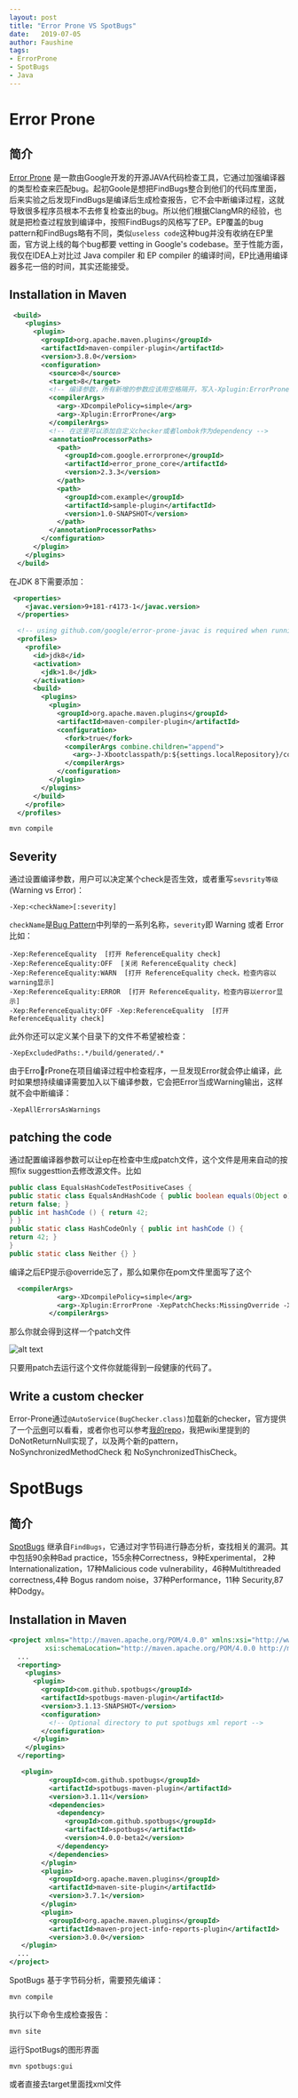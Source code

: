 ```yaml
---
layout: post
title: "Error Prone VS SpotBugs"
date:   2019-07-05
author: Faushine
tags: 
- ErrorProne
- SpotBugs
- Java
---
```


# Error Prone

## 简介

[Error Prone](https://errorprone.info/) 是一款由Google开发的开源JAVA代码检查工具，它通过加强编译器的类型检查来匹配bug。起初Goole是想把FindBugs整合到他们的代码库里面，后来实验之后发现FindBugs是编译后生成检查报告，它不会中断编译过程，这就导致很多程序员根本不去修复检查出的bug。所以他们根据ClangMR的经验，也就是把检查过程放到编译中，按照FindBugs的风格写了EP。EP覆盖的bug pattern和FindBugs略有不同，类似`useless code`这种bug并没有收纳在EP里面，官方说上线的每个bug都要 vetting in Google's codebase。至于性能方面，我仅在IDEA上对比过 Java compiler 和 EP compiler 的编译时间，EP比通用编译器多花一倍的时间，其实还能接受。

## Installation in Maven

```xml
 <build>
    <plugins>
      <plugin>
        <groupId>org.apache.maven.plugins</groupId>
        <artifactId>maven-compiler-plugin</artifactId>
        <version>3.8.0</version>
        <configuration>
          <source>8</source>
          <target>8</target>
          <!-- 编译参数，所有新增的参数应该用空格隔开，写入-Xplugin:ErrorProne之后-->
          <compilerArgs>
            <arg>-XDcompilePolicy=simple</arg>
            <arg>-Xplugin:ErrorProne</arg>
          </compilerArgs>
          <!-- 在这里可以添加自定义checker或者lombok作为dependency -->
          <annotationProcessorPaths>
            <path>
              <groupId>com.google.errorprone</groupId>
              <artifactId>error_prone_core</artifactId>
              <version>2.3.3</version>
            </path>
            <path>
              <groupId>com.example</groupId>
              <artifactId>sample-plugin</artifactId>
              <version>1.0-SNAPSHOT</version>
            </path>
          </annotationProcessorPaths>
        </configuration>
      </plugin>
    </plugins>
  </build>
```

在JDK 8下需要添加：

```xml
 <properties>
    <javac.version>9+181-r4173-1</javac.version>
  </properties>

  <!-- using github.com/google/error-prone-javac is required when running on JDK 8 -->
  <profiles>
    <profile>
      <id>jdk8</id>
      <activation>
        <jdk>1.8</jdk>
      </activation>
      <build>
        <plugins>
          <plugin>
            <groupId>org.apache.maven.plugins</groupId>
            <artifactId>maven-compiler-plugin</artifactId>
            <configuration>
              <fork>true</fork>
              <compilerArgs combine.children="append">
                <arg>-J-Xbootclasspath/p:${settings.localRepository}/com/google/errorprone/javac/${javac.version}/javac-${javac.version}.jar</arg>
              </compilerArgs>
            </configuration>
          </plugin>
        </plugins>
      </build>
    </profile>
  </profiles>
```

```bash
mvn compile
```

## Severity

通过设置编译参数，用户可以决定某个check是否生效，或者重写`sevsrity等级`(Warning vs Error)：

```
-Xep:<checkName>[:severity]
```
`checkName`是[Bug Pattern](https://errorprone.info/bugpatterns)中列举的一系列名称，`severity`即 Warning 或者 Error
比如：

```
-Xep:ReferenceEquality  [打开 ReferenceEquality check]
-Xep:ReferenceEquality:OFF  [关闭 ReferenceEquality check]
-Xep:ReferenceEquality:WARN  [打开 ReferenceEquality check，检查内容以warning显示]
-Xep:ReferenceEquality:ERROR  [打开 ReferenceEquality，检查内容以error显示]
-Xep:ReferenceEquality:OFF -Xep:ReferenceEquality  [打开 ReferenceEquality check]
```

此外你还可以定义某个目录下的文件不希望被检查：

```
-XepExcludedPaths:.*/build/generated/.*
```

由于ErrorProne在项目编译过程中检查程序，一旦发现Error就会停止编译，此时如果想持续编译需要加入以下编译参数，它会把Error当成Warning输出，这样就不会中断编译：

```
-XepAllErrorsAsWarnings
```

## patching the code

通过配置编译器参数可以让ep在检查中生成patch文件，这个文件是用来自动的按照fix suggesttion去修改源文件。比如

```java
public class EqualsHashCodeTestPositiveCases {
public static class EqualsAndHashCode { public boolean equals(Object o) {
return false; }
public int hashCode () { return 42;
} }
public static class HashCodeOnly { public int hashCode () {
return 42; }
}
public static class Neither {} }
```

编译之后EP提示@override忘了，那么如果你在pom文件里面写了这个

```xml
  <compilerArgs>
            <arg>-XDcompilePolicy=simple</arg>
            <arg>-Xplugin:ErrorProne -XepPatchChecks:MissingOverride -XepPatchLocation:/Users/faushine/Documents/CaseStudy </arg>
          </compilerArgs>
```

那么你就会得到这样一个patch文件

![alt text](/img/in-post/2018-07-30/patchfile.png)

只要用patch去运行这个文件你就能得到一段健康的代码了。

## Write a custom checker

Error-Prone通过`@AutoService(BugChecker.class)`加载新的checker，官方提供了一个[示例](https://github.com/google/error-prone/tree/master/examples/plugin/maven)可以看看，或者你也可以参考[我的repo](https://github.com/faushine/custom-checker)，我把wiki里提到的DoNotReturnNull实现了，以及两个新的pattern，NoSynchronizedMethodCheck 和 NoSynchronizedThisCheck。



# SpotBugs

## 简介

[SpotBugs](https://spotbugs.github.io/) 继承自`FindBugs`，它通过对字节码进行静态分析，查找相关的漏洞。其中包括90余种Bad practice，155余种Correctness，9种Experimental， 2种 Internationalization，17种Malicious code vulnerability，46种Multithreaded correctness,4种 Bogus random noise，37种Performance，11种 Security,87种Dodgy。

## Installation in Maven

```xml
<project xmlns="http://maven.apache.org/POM/4.0.0" xmlns:xsi="http://www.w3.org/2001/XMLSchema-instance"
         xsi:schemaLocation="http://maven.apache.org/POM/4.0.0 http://maven.apache.org/xsd/maven-4.0.0.xsd">
  ...
  <reporting>
    <plugins>
      <plugin>
        <groupId>com.github.spotbugs</groupId>
        <artifactId>spotbugs-maven-plugin</artifactId>
        <version>3.1.13-SNAPSHOT</version>
        <configuration>
          <!-- Optional directory to put spotbugs xml report -->
        </configuration>
      </plugin>
    </plugins>
  </reporting>

   <plugin>
          <groupId>com.github.spotbugs</groupId>
          <artifactId>spotbugs-maven-plugin</artifactId>
          <version>3.1.11</version>
          <dependencies>
            <dependency>
              <groupId>com.github.spotbugs</groupId>
              <artifactId>spotbugs</artifactId>
              <version>4.0.0-beta2</version>
            </dependency>
          </dependencies>
        </plugin>
        <plugin>
          <groupId>org.apache.maven.plugins</groupId>
          <artifactId>maven-site-plugin</artifactId>
          <version>3.7.1</version>
        </plugin>
        <plugin>
          <groupId>org.apache.maven.plugins</groupId>
          <artifactId>maven-project-info-reports-plugin</artifactId>
          <version>3.0.0</version>
   </plugin>
  ...
</project>
```

SpotBugs 基于字节码分析，需要预先编译：

```
mvn compile
```

执行以下命令生成检查报告：

```bash
mvn site
```

运行SpotBugs的图形界面
```
mvn spotbugs:gui
```

或者直接去target里面找xml文件



